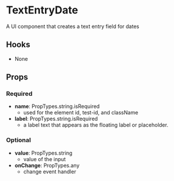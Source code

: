 # TextEntryDate

A UI component that creates a text entry field for dates

## Hooks

- None

## Props

### Required

- **name**: PropTypes.string.isRequired
  - used for the element id, test-id, and className
- **label**: PropTypes.string.isRequired
  - a label text that appears as the floating label or placeholder.

### Optional

- **value**: PropTypes.string
  - value of the input
- **onChange**: PropTypes.any
  - change event handler
